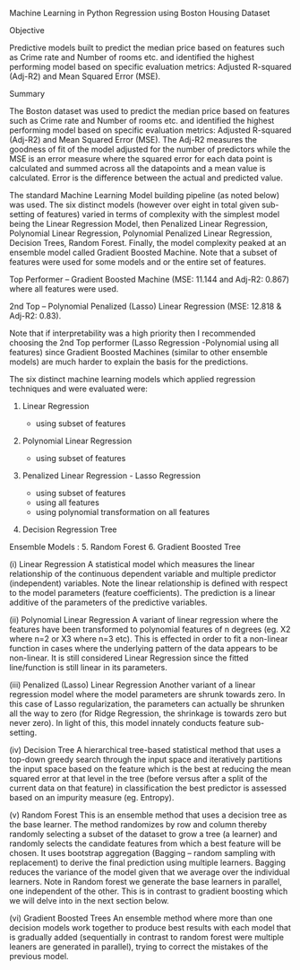 Machine Learning in Python
Regression using Boston Housing Dataset

Objective

Predictive models built to predict the median price based on features such as Crime rate and Number of rooms etc. and identified the highest performing model based on specific evaluation metrics: Adjusted R-squared (Adj-R2) and Mean Squared Error (MSE).

Summary

The Boston dataset was used to predict the median price based on features such as Crime rate and Number of rooms etc. and identified the highest performing model based on specific evaluation metrics: Adjusted R-squared (Adj-R2) and Mean Squared Error (MSE). The Adj-R2 measures the goodness of fit of the model adjusted for the number of predictors while the MSE is an error measure where the squared error for each data point is calculated and summed across all the datapoints and a mean value is calculated. Error is the difference between the actual and predicted value. 

The standard Machine Learning Model building pipeline (as noted below) was used. The six distinct models (however over eight in total given sub-setting of features) varied in terms of complexity with the simplest model being the Linear Regression Model, then Penalized Linear Regression, Polynomial Linear Regression, Polynomial Penalized Linear Regression, Decision Trees, Random Forest. Finally, the model complexity peaked at an ensemble model called Gradient Boosted Machine. Note that a subset of features were used for some models and or the entire set of features.
 
Top Performer
– Gradient Boosted Machine (MSE: 11.144 and Adj-R2: 0.867) where all features were used.

2nd Top 
– Polynomial Penalized (Lasso) Linear Regression (MSE: 12.818 & Adj-R2: 0.83). 

Note that if interpretability was a high priority then I recommended choosing the 2nd Top performer (Lasso Regression -Polynomial using all features) since Gradient Boosted Machines (similar to other ensemble models) are much harder to explain the basis for the predictions. 


The six distinct machine learning models which applied regression techniques and were evaluated were:
1. Linear Regression 
   - using subset of features

2. Polynomial Linear Regression
   - using subset of features

3. Penalized Linear Regression - Lasso Regression
   - using subset of features
   - using all features
   - using polynomial transformation on all features

4. Decision Regression Tree

Ensemble Models :
5. Random Forest
6. Gradient Boosted Tree

(i)	Linear Regression
A statistical model which measures the linear relationship of the continuous dependent variable and multiple predictor (independent) variables. Note the linear relationship is defined with respect to the model parameters (feature coefficients). The prediction is a linear additive of the parameters of the predictive variables. 

(ii)	Polynomial Linear Regression
A variant of linear regression where the features have been transformed to polynomial features of n degrees (eg. X2 where n=2 or X3 where n=3 etc). This is effected in order to fit a non-linear function in cases where the underlying pattern of the data appears to be non-linear. It is still considered Linear Regression since the fitted line/function is still linear in its parameters. 

(iii)	Penalized (Lasso) Linear Regression 
Another variant of a linear regression model where the model parameters are shrunk towards zero. In this case of Lasso regularization, the parameters can actually be shrunken all the way to zero (for Ridge Regression, the shrinkage is towards zero but never zero). In light of this, this model innately conducts feature sub-setting. 

(iv)	Decision Tree 
A hierarchical tree-based statistical method that uses a top-down greedy search through the input space and iteratively partitions the input space based on the feature which is the best at reducing the mean squared error at that level in the tree (before versus after a split of the current data on that feature) in classification the best predictor is assessed based on an impurity measure (eg. Entropy). 

(v)	Random Forest
This is an ensemble method that uses a decision tree as the base learner. The method randomizes by row and column thereby randomly selecting a subset of the dataset to grow a tree (a learner) and randomly selects the candidate features from which a best feature will be chosen. It uses bootstrap aggregation (Bagging – random sampling with replacement) to derive the final prediction using multiple learners. Bagging reduces the variance of the model given that we average over the individual learners. Note in Random forest we generate the base learners in parallel, one independent of the other.  This is in contrast to gradient boosting which we will delve into in the next section below.

(vi)	Gradient Boosted Trees 
An ensemble method where more than one decision models work together to produce best results with each model that is gradually added (sequentially in contrast to random forest were multiple leaners are generated in parallel), trying to correct the mistakes of the previous model.  


